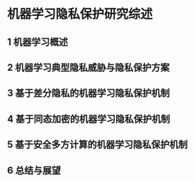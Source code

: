 # 机器学习隐私保护研究综述

## 1 机器学习概述

## 2 机器学习典型隐私威胁与隐私保护方案

## 3 基于差分隐私的机器学习隐私保护机制

## 4 基于同态加密的机器学习隐私保护机制

## 5 基于安全多方计算的机器学习隐私保护机制

## 6 总结与展望


